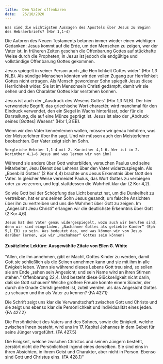 ```yaml
---
title:  Den Vater offenbaren
date:   25/10/2020
---
```


`Was sind die wichtigsten Aussagen des Apostels über Jesus zu Beginn des Hebräerbriefs? (Hbr 1,1–4)`

Die Autoren des Neuen Testaments betonen immer wieder einen wichtigen Gedanken: Jesus kommt auf die Erde, um den Menschen zu zeigen, wer der Vater ist. In früheren Zeiten geschah die Offenbarung Gottes auf stückhafte Weise durch die Propheten; in Jesus ist jedoch die endgültige und vollständige Offenbarung Gottes gekommen.

Jesus spiegelt in seiner Person auch „die Herrlichkeit Gottes wider“ (Hbr 1,3 NLB). Als sündige Menschen könnten wir den vollen Zugang zur Herrlichkeit Gottes nicht ertragen. Als Mensch gewordener Sohn spiegelt Jesus diese Herrlichkeit wider. Sie ist im Menschsein Christi gedämpft, damit wir sie sehen und den Charakter Gottes klar verstehen können.

Jesus ist auch der „Ausdruck des Wesens Gottes“ (Hbr 1,3 NLB). Der hier verwendete Begriff, das griechische Wort charactēr, wird manchmal für den Eindruck verwendet, den ein Siegel in Wachs hinterlässt, oder für die Darstellung, die auf eine Münze geprägt ist. Jesus ist also der „Abdruck seines [Gottes] Wesens“ (Hbr 1,3 EB).

Wenn wir den Vater kennenlernen wollen, müssen wir genau hinhören, was der Meisterlehrer über ihn sagt. Und wir müssen auch den Meisterlehrer beobachten. Der Vater zeigt sich im Sohn.

`Vergleiche Hebräer 1,1–4 mit 2. Korinther 4,1–6. Wer ist in 2. Korinther 4,1–6 Jesus und was lernen wir von ihm?`

Während sie andere über Gott weiterbilden, versuchen Paulus und seine Mitarbeiter, Jesu Dienst des Lehrens über den Vater widerzuspiegeln. Als „Ebenbild Gottes“ (2 Kor 4,4) brachte uns Jesus Erkenntnis über Gott den Vater. In gleicher Weise vermeidet Paulus, das Wort Gottes zu verbiegen oder zu verzerren, und legt stattdessen die Wahrheit klar dar (2 Kor 4,2).

So wie Gott bei der Schöpfung das Licht benutzt hat, um die Dunkelheit zu vertreiben, hat er uns seinen Sohn Jesus gesandt, um falsche Ansichten über ihn zu vertreiben und uns die Wahrheit über Gott zu zeigen. Im „Angesicht Jesu Christi“ erlangen wir die deutlichste Erkenntnis über Gott (2 Kor 4,6).

`Jesus hat den Vater genau widergespiegelt, wozu auch wir berufen sind, denn wir sind eingeladen, „Nachahmer Gottes als geliebte Kinder“ (Eph 5,1 EB) zu sein. Was bedeutet das, und was können wir von Jesus darüber lernen, wie wir „Nachahmer“ Gottes sein können?`

#### Zusätzliche Lektüre: Ausgewählte Zitate von Ellen G. White

"Allen, die ihn annehmen, gibt er Macht, Gottes Kinder zu werden, damit Gott sie schließlich als die Seinen annehmen kann und sie mit ihm in alle Ewigkeit leben. Wenn sie während dieses Lebens Gott treu sind, so sollen sie am Ende „sehen sein Angesicht; und sein Name wird an ihren Stirnen stehen.“ Offenbarung 22,4. Und besteht diese Glückseligkeit nicht darin, daß sie Gott schauen? Welche größere Freude könnte einem Sünder, der durch die Gnade Christi gerettet ist, zuteil werden, als das Angesicht Gottes zu schauen und ihn als Vater zu kennen? {FA 427.1}

Die Schrift zeigt uns klar die Verwandtschaft zwischen Gott und Christo und sie zeigt uns ebenso klar die Persönlichkeit und Individualität eines jeden. {FA 427.2}

Die Persönlichkeit des Vaters und des Sohnes, sowie die Einigkeit, welche zwischen ihnen besteht, wird uns im 17. Kapitel Johannes in dem Gebet für seine Jünger vorgeführt. {FA 427.5}

Die Einigkeit, welche zwischen Christus und seinen Jüngern besteht, zerstört nicht die Persönlichkeit irgend eines derselben. Sie sind eins in ihren Absichten, in ihrem Geist und Charakter, aber nicht in Person. Ebenso sind Gott und Christus eins. {FA 428.1}"